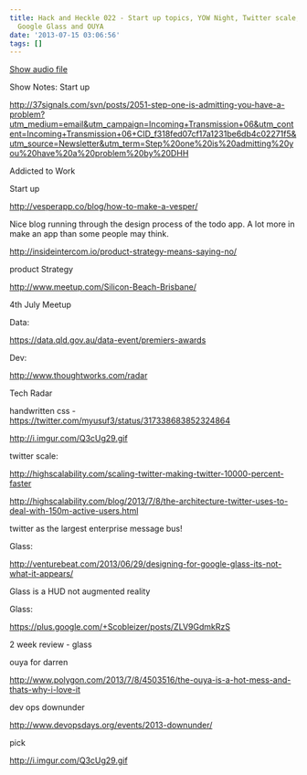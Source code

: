 ```yaml
---
title: Hack and Heckle 022 - Start up topics, YOW Night, Twitter scale, Tech Radar,
  Google Glass and OUYA
date: '2013-07-15 03:06:56'
tags: []
---
```


<a href="https://drive.google.com/open?id=0B3KFoVQ01nUJMExxZVJxQ0lQUEE">Show audio file</a>

Show Notes:
Start up

http://37signals.com/svn/posts/2051-step-one-is-admitting-you-have-a-problem?utm_medium=email&utm_campaign=Incoming+Transmission+06&utm_content=Incoming+Transmission+06+CID_f318fed07cf17a1231be6db4c02271f5&utm_source=Newsletter&utm_term=Step%20one%20is%20admitting%20you%20have%20a%20problem%20by%20DHH

Addicted to Work



Start up

http://vesperapp.co/blog/how-to-make-a-vesper/

Nice blog running through the design process of the todo app. A lot more in make an app than some people may think.



http://insideintercom.io/product-strategy-means-saying-no/

product Strategy



http://www.meetup.com/Silicon-Beach-Brisbane/

4th July Meetup



Data:

https://data.qld.gov.au/data-event/premiers-awards


Dev:

http://www.thoughtworks.com/radar

Tech Radar

handwritten css - https://twitter.com/myusuf3/status/317338683852324864

http://i.imgur.com/Q3cUg29.gif



twitter scale:

http://highscalability.com/scaling-twitter-making-twitter-10000-percent-faster


http://highscalability.com/blog/2013/7/8/the-architecture-twitter-uses-to-deal-with-150m-active-users.html

twitter as the largest enterprise message bus!


Glass:

http://venturebeat.com/2013/06/29/designing-for-google-glass-its-not-what-it-appears/

Glass is a HUD not augmented reality


Glass:

https://plus.google.com/+Scobleizer/posts/ZLV9GdmkRzS

2 week review - glass


ouya for darren

http://www.polygon.com/2013/7/8/4503516/the-ouya-is-a-hot-mess-and-thats-why-i-love-it



dev ops downunder

http://www.devopsdays.org/events/2013-downunder/



pick

http://i.imgur.com/Q3cUg29.gif


